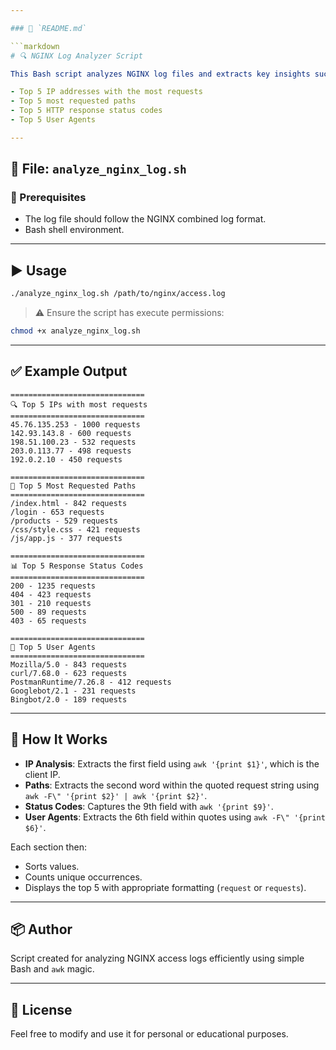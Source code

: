 ```yaml
---

### 📄 `README.md`

```markdown
# 🔍 NGINX Log Analyzer Script

This Bash script analyzes NGINX log files and extracts key insights such as:

- Top 5 IP addresses with the most requests
- Top 5 most requested paths
- Top 5 HTTP response status codes
- Top 5 User Agents

---
```


## 📁 File: `analyze_nginx_log.sh`

### 📌 Prerequisites
- The log file should follow the NGINX combined log format.
- Bash shell environment.

---

## ▶️ Usage

```bash
./analyze_nginx_log.sh /path/to/nginx/access.log
```

> ⚠️ Ensure the script has execute permissions:
```bash
chmod +x analyze_nginx_log.sh
```

---

## ✅ Example Output

```
==============================
🔍 Top 5 IPs with most requests
==============================
45.76.135.253 - 1000 requests
142.93.143.8 - 600 requests
198.51.100.23 - 532 requests
203.0.113.77 - 498 requests
192.0.2.10 - 450 requests

==============================
📂 Top 5 Most Requested Paths
==============================
/index.html - 842 requests
/login - 653 requests
/products - 529 requests
/css/style.css - 421 requests
/js/app.js - 377 requests

==============================
📊 Top 5 Response Status Codes
==============================
200 - 1235 requests
404 - 423 requests
301 - 210 requests
500 - 89 requests
403 - 65 requests

==============================
🧭 Top 5 User Agents
==============================
Mozilla/5.0 - 843 requests
curl/7.68.0 - 623 requests
PostmanRuntime/7.26.8 - 412 requests
Googlebot/2.1 - 231 requests
Bingbot/2.0 - 189 requests
```

---

## 🧠 How It Works

- **IP Analysis**: Extracts the first field using `awk '{print $1}'`, which is the client IP.
- **Paths**: Extracts the second word within the quoted request string using `awk -F\" '{print $2}' | awk '{print $2}'`.
- **Status Codes**: Captures the 9th field with `awk '{print $9}'`.
- **User Agents**: Extracts the 6th field within quotes using `awk -F\" '{print $6}'`.

Each section then:
- Sorts values.
- Counts unique occurrences.
- Displays the top 5 with appropriate formatting (`request` or `requests`).

---

## 📦 Author

Script created for analyzing NGINX access logs efficiently using simple Bash and `awk` magic.

---

## 🔐 License

Feel free to modify and use it for personal or educational purposes.
```

